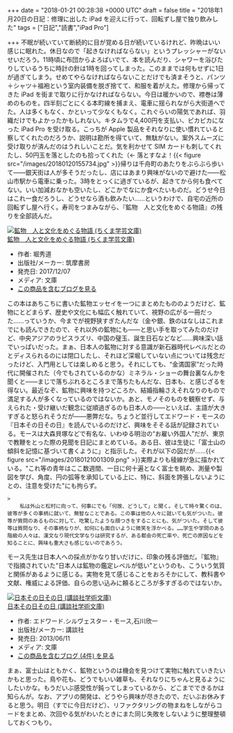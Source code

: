 
+++
date = "2018-01-21 00:28:38 +0000 UTC"
draft = false
title = "2018年1月20日の日記：修理に出した iPad を迎えに行って、回転ずし屋で独り飲みした"
tags = ["日記","読書","iPad Pro"]

+++
不眠が続いていて断続的に目が覚める日が続いているけれど、昨晩はいい感じに眠れた。休日なので「起きなければならない」というプレッシャーがないせいだろう。11時頃に布団からよろばいでて、本を読んだり、シャワーを浴びたりしているうちに時計の針は1時を回ってしまった。このままでは何もせずに1日が過ぎてしまう。せめてやらなければならないことだけでも済まそうと、パンツ＋シャツ＋褞袍という室内装備を脱ぎ捨てて、和服を着がえた。修理から帰ってきた iPad を街まで取りに行かなければならない。今日は暖かいので、襟巻は薄めのものを。四半刻ごとにくる本町線を捕まえ、電車に揺られながら大街道へでた。人は多くもなく、かといって少なくもなく。これぐらいの陽気であれば、羽織だけでもよかったかもしれない。キタムラで4,400円を支払い、ピカピカになった iPad Pro を受け取る。こっちが Apple 製品をそれなりに使い慣れていると察してくれたのだろうか、説明は勘所を得ていて、無駄がない。案外スムーズに受け取りが済んだのはうれしいことだ。気を利かせて SIM カードも刺してくれたし、50円玉を落としたのも拾ってくれた（← 落とすなよ！{{< figure src="/images/20180120155734.jpg"  >}}帰りは千舟町のあたりをぶらぶら歩いて――銀天街は人が多そうだったし、店にはあまり興味がないので避けた――松山市駅から電車に乗った。3時をとっくに過ぎているが、起きてから何も食べてない。いい加減おなかも空いたし、どこかでなにか食べたいものだ。どうせ今日はこれ一食だろうし、どうせなら酒も飲みたい……というわけで、自宅の近所の回転ずし屋へ行く。寿司をつまみながら、『鉱物　人と文化をめぐる物語』の残りを全部読んだ。<div class="hatena-asin-detail"><a href="http://www.amazon.co.jp/exec/obidos/ASIN/4480098356/bestylesnet-22/"><img src="https://images-fe.ssl-images-amazon.com/images/I/51vLslR8zdL._SL160_.jpg" class="hatena-asin-detail-image" alt="鉱物　人と文化をめぐる物語 (ちくま学芸文庫)" title="鉱物　人と文化をめぐる物語 (ちくま学芸文庫)"/></a><div class="hatena-asin-detail-info"><a href="http://www.amazon.co.jp/exec/obidos/ASIN/4480098356/bestylesnet-22/">鉱物　人と文化をめぐる物語 (ちくま学芸文庫)</a><ul><li><span class="hatena-asin-detail-label">作者:</span> 堀秀道</li><li><span class="hatena-asin-detail-label">出版社/メーカー:</span> 筑摩書房</li><li><span class="hatena-asin-detail-label">発売日:</span> 2017/12/07</li><li><span class="hatena-asin-detail-label">メディア:</span> 文庫</li><li><a href="http://d.hatena.ne.jp/asin/4480098356/bestylesnet-22" target="_blank">この商品を含むブログを見る</a></li></ul></div><div class="hatena-asin-detail-foot"></div></div>この本はあちこちに書いた鉱物エッセイを一つにまとめたもののようだけど、鉱物にとどまらず、歴史や文化にも幅広く触れていて、視野の広がる一冊だった……っていうか、今までが視野狭すぎたんだな（金や銀、鉄のはなしはこれまでにも読んできたので、それ以外の鉱物にも――と思い手を取ってみたのだけど、中央アジアのラピスラズリ、中国の璧玉、誕生日石などなど……興味深い話でいっぱいだった。まぁ、日本人の鉱物に対する意識が新石器時代レベルだとのとディスられるのには閉口したし、それほど深堀していない点については残念だったけど、入門用としては楽しめると思う。それにしても、“金満国家”だった時代に開催された（今でもされているのかな）ミネラル・ショーの舞台裏なんかを聞くと――まじで落ちぶれるところまで落ちたもんだな、日本も、と感じざるを得ない。最近なぞ、鉱物に興味を持つどころか、結婚指輪さえそれなりのもので満足する人が多くなっているのではないか。あと、モノそのものを観察せず、与えられた・受け継いだ観念に従順過ぎるのも日本人の――といえば、主語が大きすぎると怒られそうだが――悪弊だな。ちょうど並行してエドワード・モースの『日本その日その日』を読んでいるのだけど、興味をそそる話が記録されている。モースは大森貝塚などで有名な、いわゆる明治の“お雇い外国人”だが、東京で教鞭をとった際の見聞を日記にまとめている。ある日、彼は生徒に「富士山の傾斜を記憶に基づいて書くように」と指示した。それが以下の図だが……{{< figure src="/images/20180121001309.png"  >}}実際よりも稜線が急に描かれている。"これ等の青年はここ数週間、一日に何十遍となく富士を眺め、測量や製図を学び、角度、円の弧等を承知している上に、特に、斜面を誇張しないようにとの、注意を受けた"にも拘らず。

    >
        私は外山と松村に向って、何事にでも「何故、どうして」と聞く。そして時々驚くのは、彼等が多くの事柄に就いて、無智なことである。この事は他の人々に就いても気がついた。彼等が質問のあるものに対して、吃驚したような顔つきをすることにも、気がついた。そして彼等は質問なり、その事柄なりが、如何にも面白いように微笑を浮かべる。……学生や学問のある階級の人々は、漢文なり現代文学なりは研究するが、ある都会の死亡率や、死亡の原因などを知ることに、興味も重大さも感じないのであろう。

    
モース先生は日本人への採点がかなり甘いだけに、印象の残る評価だ。『鉱物』で指摘されていた"日本人は鉱物の鑑定レベルが低い"というのも、こういう気質と関係があるように感じる。実物を見て感じることをおろそかにして、教科書や文献、権威による評価、自らの思い込みに頼るところが多すぎるのではないか。<div class="hatena-asin-detail"><a href="http://www.amazon.co.jp/exec/obidos/ASIN/4062921782/bestylesnet-22/"><img src="https://images-fe.ssl-images-amazon.com/images/I/41BYcp7sYJL._SL160_.jpg" class="hatena-asin-detail-image" alt="日本その日その日 (講談社学術文庫)" title="日本その日その日 (講談社学術文庫)"/></a><div class="hatena-asin-detail-info"><a href="http://www.amazon.co.jp/exec/obidos/ASIN/4062921782/bestylesnet-22/">日本その日その日 (講談社学術文庫)</a><ul><li><span class="hatena-asin-detail-label">作者:</span> エドワード.シルヴェスター・モース,石川欣一</li><li><span class="hatena-asin-detail-label">出版社/メーカー:</span> 講談社</li><li><span class="hatena-asin-detail-label">発売日:</span> 2013/06/11</li><li><span class="hatena-asin-detail-label">メディア:</span> 文庫</li><li><a href="http://d.hatena.ne.jp/asin/4062921782/bestylesnet-22" target="_blank">この商品を含むブログ (4件) を見る</a></li></ul></div><div class="hatena-asin-detail-foot"></div></div>まぁ、富士山はともかく、鉱物というのは機会を見つけて実物に触れていきたいかもと思った。鳥や花も、どうでもいい雑草も、それなりにちゃんと見るようにしたいかな。もうだいぶ感受性が鈍ってしまっているから、どこまでできるかは知らんが。なお、アプリの開発は、どうやら興味が尽きたので、だいぶお休みすると思う。明日（すでに今日だけど）、リファクタリングの物まねをしながらコードをまとめ、次回やる気がわいたときにまた同じ失敗をしないように整理整頓しておくつもり。


